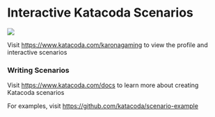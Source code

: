 # Interactive Katacoda Scenarios

[![](http://shields.katacoda.com/katacoda/karonagaming/count.svg)](https://www.katacoda.com/karonagaming "Get your profile on Katacoda.com")

Visit https://www.katacoda.com/karonagaming to view the profile and interactive scenarios

### Writing Scenarios
Visit https://www.katacoda.com/docs to learn more about creating Katacoda scenarios

For examples, visit https://github.com/katacoda/scenario-example
